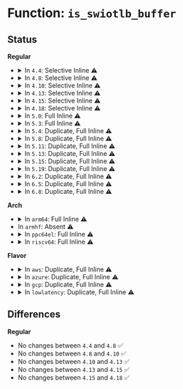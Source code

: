 # Function: <code>is_swiotlb_buffer</code>

## Status
<b>Regular</b>
<ul>
<li>
<details>
<summary>In <code>4.4</code>: Selective Inline ⚠️</summary>

```c
int is_swiotlb_buffer(phys_addr_t paddr);
```

**Collision:** Unique Global

**Inline:** Selective

**Transformation:** False

**Instances:**

```
In lib/swiotlb.c (ffffffff81412382)
Location: lib/swiotlb.c:380
Inline: True
Inline callers:
  - lib/swiotlb.c:swiotlb_free_coherent
Direct callers:
  - arch/x86/kernel/pci-swiotlb.c:x86_swiotlb_free_coherent
```
**Symbols:**

```
ffffffff81413120-ffffffff8141313d: is_swiotlb_buffer (STB_GLOBAL)
```
</details>
</li>
<li>
<details>
<summary>In <code>4.8</code>: Selective Inline ⚠️</summary>

```c
int is_swiotlb_buffer(phys_addr_t paddr);
```

**Collision:** Unique Global

**Inline:** Selective

**Transformation:** False

**Instances:**

```
In lib/swiotlb.c (ffffffff8145a0c2)
Location: lib/swiotlb.c:380
Inline: True
Inline callers:
  - lib/swiotlb.c:swiotlb_free_coherent
Direct callers:
  - arch/x86/kernel/pci-swiotlb.c:x86_swiotlb_free_coherent
```
**Symbols:**

```
ffffffff8145ae20-ffffffff8145ae3e: is_swiotlb_buffer (STB_GLOBAL)
```
</details>
</li>
<li>
<details>
<summary>In <code>4.10</code>: Selective Inline ⚠️</summary>

```c
int is_swiotlb_buffer(phys_addr_t paddr);
```

**Collision:** Unique Global

**Inline:** Selective

**Transformation:** False

**Instances:**

```
In lib/swiotlb.c (ffffffff81478aa2)
Location: lib/swiotlb.c:410
Inline: True
Inline callers:
  - lib/swiotlb.c:swiotlb_free_coherent
Direct callers:
  - arch/x86/kernel/pci-swiotlb.c:x86_swiotlb_free_coherent
```
**Symbols:**

```
ffffffff81479910-ffffffff8147992e: is_swiotlb_buffer (STB_GLOBAL)
```
</details>
</li>
<li>
<details>
<summary>In <code>4.13</code>: Selective Inline ⚠️</summary>

```c
int is_swiotlb_buffer(phys_addr_t paddr);
```

**Collision:** Unique Global

**Inline:** Selective

**Transformation:** False

**Instances:**

```
In lib/swiotlb.c (ffffffff814823d9)
Location: lib/swiotlb.c:410
Inline: True
Inline callers:
  - lib/swiotlb.c:swiotlb_unmap_page
  - lib/swiotlb.c:swiotlb_free_coherent
Direct callers:
  - arch/x86/kernel/pci-swiotlb.c:x86_swiotlb_free_coherent
```
**Symbols:**

```
ffffffff81482c70-ffffffff81482c8d: is_swiotlb_buffer (STB_GLOBAL)
```
</details>
</li>
<li>
<details>
<summary>In <code>4.15</code>: Selective Inline ⚠️</summary>

```c
int is_swiotlb_buffer(phys_addr_t paddr);
```

**Collision:** Unique Global

**Inline:** Selective

**Transformation:** False

**Instances:**

```
In lib/swiotlb.c (ffffffff814bd90d)
Location: lib/swiotlb.c:448
Inline: True
Inline callers:
  - lib/swiotlb.c:swiotlb_free_coherent
Direct callers:
  - arch/x86/kernel/pci-swiotlb.c:x86_swiotlb_free_coherent
  - arch/x86/mm/mem_encrypt.c:sev_free
  - arch/x86/mm/mem_encrypt.c:sev_alloc
```
**Symbols:**

```
ffffffff814becb0-ffffffff814beccd: is_swiotlb_buffer (STB_GLOBAL)
```
</details>
</li>
<li>
<details>
<summary>In <code>4.18</code>: Selective Inline ⚠️</summary>

```c
int is_swiotlb_buffer(phys_addr_t paddr);
```

**Collision:** Unique Global

**Inline:** Selective

**Transformation:** False

**Instances:**

```
In kernel/dma/swiotlb.c (ffffffff8110e580)
Location: kernel/dma/swiotlb.c:434
Inline: True
Inline callers:
  - kernel/dma/swiotlb.c:swiotlb_free
```
**Symbols:**

```
ffffffff8110db10-ffffffff8110db32: is_swiotlb_buffer (STB_GLOBAL)
```
</details>
</li>
<li>
<details>
<summary>In <code>5.0</code>: Full Inline ⚠️</summary>

**Collision:** Unique Static

**Inline:** Full

**Transformation:** False

**Instances:**

```
In kernel/dma/direct.c (ffffffff811186be)
Location: include/linux/swiotlb.h:70
Inline: True
Inline callers:
  - kernel/dma/direct.c:dma_direct_unmap_page
  - kernel/dma/direct.c:dma_direct_sync_sg_for_cpu
  - kernel/dma/direct.c:dma_direct_sync_single_for_cpu
  - kernel/dma/direct.c:dma_direct_sync_sg_for_device
  - kernel/dma/direct.c:dma_direct_sync_single_for_device
```
</details>
</li>
<li>
<details>
<summary>In <code>5.3</code>: Full Inline ⚠️</summary>

**Collision:** Unique Static

**Inline:** Full

**Transformation:** False

**Instances:**

```
In kernel/dma/direct.c (ffffffff81122aff)
Location: include/linux/swiotlb.h:67
Inline: True
Inline callers:
  - kernel/dma/direct.c:dma_direct_unmap_page
  - kernel/dma/direct.c:dma_direct_sync_sg_for_cpu
  - kernel/dma/direct.c:dma_direct_sync_single_for_cpu
  - kernel/dma/direct.c:dma_direct_sync_sg_for_device
  - kernel/dma/direct.c:dma_direct_sync_single_for_device
```
</details>
</li>
<li>
<details>
<summary>In <code>5.4</code>: Duplicate, Full Inline ⚠️</summary>

**Collision:** Static Duplication

**Inline:** Full

**Transformation:** False

**Instances:**

```
In kernel/dma/direct.c (ffffffff8112ef3f)
Location: include/linux/swiotlb.h:71
Inline: True
Inline callers:
  - kernel/dma/direct.c:dma_direct_unmap_page
  - kernel/dma/direct.c:dma_direct_sync_sg_for_cpu
  - kernel/dma/direct.c:dma_direct_sync_single_for_cpu
  - kernel/dma/direct.c:dma_direct_sync_sg_for_device
  - kernel/dma/direct.c:dma_direct_sync_single_for_device
```
```
In drivers/iommu/intel-iommu.c (ffffffff816edcbd)
Location: include/linux/swiotlb.h:71
Inline: True
Inline callers:
  - drivers/iommu/intel-iommu.c:bounce_unmap_single
  - drivers/iommu/intel-iommu.c:bounce_map_single
  - drivers/iommu/intel-iommu.c:bounce_sync_single
```
</details>
</li>
<li>
<details>
<summary>In <code>5.8</code>: Duplicate, Full Inline ⚠️</summary>

**Collision:** Static Duplication

**Inline:** Full

**Transformation:** False

**Instances:**

```
In kernel/dma/direct.c (ffffffff8113e547)
Location: include/linux/swiotlb.h:74
Inline: True
Inline callers:
  - kernel/dma/direct.c:dma_direct_need_sync
  - kernel/dma/direct.c:dma_direct_sync_sg_for_cpu
  - kernel/dma/direct.c:dma_direct_sync_single_for_cpu
  - kernel/dma/direct.c:dma_direct_sync_sg_for_device
  - kernel/dma/direct.c:dma_direct_sync_single_for_device
```
```
In drivers/iommu/intel/iommu.c (ffffffff817a4162)
Location: include/linux/swiotlb.h:74
Inline: True
Inline callers:
  - drivers/iommu/intel/iommu.c:bounce_unmap_single
  - drivers/iommu/intel/iommu.c:bounce_map_single
  - drivers/iommu/intel/iommu.c:bounce_sync_single
```
</details>
</li>
<li>
<details>
<summary>In <code>5.11</code>: Duplicate, Full Inline ⚠️</summary>

**Collision:** Static Duplication

**Inline:** Full

**Transformation:** False

**Instances:**

```
In kernel/dma/mapping.c (ffffffff811381a9)
Location: include/linux/swiotlb.h:75
Inline: True
Inline callers:
  - kernel/dma/mapping.c:dma_sync_single_for_device
  - kernel/dma/mapping.c:dma_sync_single_for_cpu
  - kernel/dma/mapping.c:dma_unmap_page_attrs
  - kernel/dma/mapping.c:dma_unmap_page_attrs
```
```
In kernel/dma/direct.c (ffffffff8113995c)
Location: include/linux/swiotlb.h:75
Inline: True
Inline callers:
  - kernel/dma/direct.c:dma_direct_need_sync
  - kernel/dma/direct.c:dma_direct_unmap_sg
  - kernel/dma/direct.c:dma_direct_unmap_sg
  - kernel/dma/direct.c:dma_direct_sync_sg_for_cpu
  - kernel/dma/direct.c:dma_direct_sync_sg_for_device
```
```
In drivers/iommu/dma-iommu.c (ffffffff817bdf53)
Location: include/linux/swiotlb.h:75
Inline: True
Inline callers:
  - drivers/iommu/dma-iommu.c:__iommu_dma_unmap_swiotlb
```
</details>
</li>
<li>
<details>
<summary>In <code>5.13</code>: Duplicate, Full Inline ⚠️</summary>

**Collision:** Static Duplication

**Inline:** Full

**Transformation:** False

**Instances:**

```
In kernel/dma/mapping.c (ffffffff8113926c)
Location: include/linux/swiotlb.h:104
Inline: True
Inline callers:
  - kernel/dma/mapping.c:dma_sync_single_for_device
  - kernel/dma/mapping.c:dma_sync_single_for_cpu
  - kernel/dma/mapping.c:dma_unmap_page_attrs
  - kernel/dma/mapping.c:dma_unmap_page_attrs
```
```
In kernel/dma/direct.c (ffffffff8113aa2f)
Location: include/linux/swiotlb.h:104
Inline: True
Inline callers:
  - kernel/dma/direct.c:dma_direct_need_sync
  - kernel/dma/direct.c:dma_direct_unmap_sg
  - kernel/dma/direct.c:dma_direct_unmap_sg
  - kernel/dma/direct.c:dma_direct_sync_sg_for_cpu
  - kernel/dma/direct.c:dma_direct_sync_sg_for_device
```
```
In drivers/xen/swiotlb-xen.c (ffffffff81723faa)
Location: include/linux/swiotlb.h:104
Inline: True
```
```
In drivers/iommu/dma-iommu.c (ffffffff817a114b)
Location: include/linux/swiotlb.h:104
Inline: True
Inline callers:
  - drivers/iommu/dma-iommu.c:__iommu_dma_unmap_swiotlb
```
</details>
</li>
<li>
<details>
<summary>In <code>5.15</code>: Duplicate, Full Inline ⚠️</summary>

**Collision:** Static Duplication

**Inline:** Full

**Transformation:** False

**Instances:**

```
In kernel/dma/mapping.c (ffffffff8115c0f9)
Location: include/linux/swiotlb.h:110
Inline: True
Inline callers:
  - kernel/dma/mapping.c:dma_sync_single_for_device
  - kernel/dma/mapping.c:dma_sync_single_for_cpu
  - kernel/dma/mapping.c:dma_unmap_page_attrs
  - kernel/dma/mapping.c:dma_unmap_page_attrs
```
```
In kernel/dma/direct.c (ffffffff8115d96f)
Location: include/linux/swiotlb.h:110
Inline: True
Inline callers:
  - kernel/dma/direct.c:dma_direct_need_sync
  - kernel/dma/direct.c:dma_direct_unmap_sg
  - kernel/dma/direct.c:dma_direct_unmap_sg
  - kernel/dma/direct.c:dma_direct_sync_sg_for_cpu
  - kernel/dma/direct.c:dma_direct_sync_sg_for_device
```
```
In drivers/xen/swiotlb-xen.c (ffffffff817a2e48)
Location: include/linux/swiotlb.h:110
Inline: True
Inline callers:
  - drivers/xen/swiotlb-xen.c:is_xen_swiotlb_buffer
```
```
In drivers/iommu/dma-iommu.c (ffffffff8182aacb)
Location: include/linux/swiotlb.h:110
Inline: True
Inline callers:
  - drivers/iommu/dma-iommu.c:__iommu_dma_unmap_swiotlb
```
</details>
</li>
<li>
<details>
<summary>In <code>5.19</code>: Duplicate, Full Inline ⚠️</summary>

**Collision:** Static Duplication

**Inline:** Full

**Transformation:** False

**Instances:**

```
In kernel/dma/mapping.c (ffffffff81185dc2)
Location: include/linux/swiotlb.h:113
Inline: True
Inline callers:
  - kernel/dma/mapping.c:dma_sync_single_for_device
  - kernel/dma/mapping.c:dma_sync_single_for_cpu
  - kernel/dma/mapping.c:dma_unmap_page_attrs
  - kernel/dma/mapping.c:dma_unmap_page_attrs
```
```
In kernel/dma/direct.c (ffffffff8118790f)
Location: include/linux/swiotlb.h:113
Inline: True
Inline callers:
  - kernel/dma/direct.c:dma_direct_need_sync
  - kernel/dma/direct.c:dma_direct_unmap_sg
  - kernel/dma/direct.c:dma_direct_unmap_sg
  - kernel/dma/direct.c:dma_direct_sync_sg_for_cpu
  - kernel/dma/direct.c:dma_direct_sync_sg_for_device
```
```
In drivers/xen/swiotlb-xen.c (ffffffff818dd14c)
Location: include/linux/swiotlb.h:113
Inline: True
Inline callers:
  - drivers/xen/swiotlb-xen.c:is_xen_swiotlb_buffer
```
```
In drivers/iommu/dma-iommu.c (ffffffff8196b22b)
Location: include/linux/swiotlb.h:113
Inline: True
Inline callers:
  - drivers/iommu/dma-iommu.c:iommu_dma_unmap_page
  - drivers/iommu/dma-iommu.c:iommu_dma_map_page
```
</details>
</li>
<li>
<details>
<summary>In <code>6.2</code>: Duplicate, Full Inline ⚠️</summary>

**Collision:** Static Duplication

**Inline:** Full

**Transformation:** False

**Instances:**

```
In kernel/dma/mapping.c (ffffffff811c17a5)
Location: include/linux/swiotlb.h:108
Inline: True
Inline callers:
  - kernel/dma/mapping.c:dma_sync_single_for_device
  - kernel/dma/mapping.c:dma_sync_single_for_cpu
  - kernel/dma/mapping.c:dma_unmap_page_attrs
  - kernel/dma/mapping.c:dma_unmap_page_attrs
```
```
In kernel/dma/direct.c (ffffffff811c351f)
Location: include/linux/swiotlb.h:108
Inline: True
Inline callers:
  - kernel/dma/direct.c:dma_direct_need_sync
  - kernel/dma/direct.c:dma_direct_unmap_sg
  - kernel/dma/direct.c:dma_direct_unmap_sg
  - kernel/dma/direct.c:dma_direct_sync_sg_for_cpu
  - kernel/dma/direct.c:dma_direct_sync_sg_for_device
```
```
In drivers/xen/swiotlb-xen.c (ffffffff81a3062f)
Location: include/linux/swiotlb.h:108
Inline: True
Inline callers:
  - drivers/xen/swiotlb-xen.c:is_xen_swiotlb_buffer
```
```
In drivers/iommu/dma-iommu.c (ffffffff81ad573b)
Location: include/linux/swiotlb.h:108
Inline: True
Inline callers:
  - drivers/iommu/dma-iommu.c:iommu_dma_unmap_page
  - drivers/iommu/dma-iommu.c:iommu_dma_map_page
```
</details>
</li>
<li>
<details>
<summary>In <code>6.5</code>: Duplicate, Full Inline ⚠️</summary>

**Collision:** Static Duplication

**Inline:** Full

**Transformation:** False

**Instances:**

```
In kernel/dma/mapping.c (ffffffff811d4225)
Location: include/linux/swiotlb.h:115
Inline: True
Inline callers:
  - kernel/dma/mapping.c:dma_sync_single_for_device
  - kernel/dma/mapping.c:dma_sync_single_for_cpu
  - kernel/dma/mapping.c:dma_unmap_page_attrs
  - kernel/dma/mapping.c:dma_unmap_page_attrs
```
```
In kernel/dma/direct.c (ffffffff811d606f)
Location: include/linux/swiotlb.h:115
Inline: True
Inline callers:
  - kernel/dma/direct.c:dma_direct_need_sync
  - kernel/dma/direct.c:dma_direct_unmap_sg
  - kernel/dma/direct.c:dma_direct_unmap_sg
  - kernel/dma/direct.c:dma_direct_sync_sg_for_cpu
  - kernel/dma/direct.c:dma_direct_sync_sg_for_device
```
```
In drivers/xen/swiotlb-xen.c (ffffffff81a79e44)
Location: include/linux/swiotlb.h:115
Inline: True
Inline callers:
  - drivers/xen/swiotlb-xen.c:is_xen_swiotlb_buffer
```
```
In drivers/iommu/dma-iommu.c (ffffffff81b23eeb)
Location: include/linux/swiotlb.h:115
Inline: True
Inline callers:
  - drivers/iommu/dma-iommu.c:iommu_dma_unmap_page
  - drivers/iommu/dma-iommu.c:iommu_dma_map_page
```
</details>
</li>
<li>
<details>
<summary>In <code>6.8</code>: Duplicate, Full Inline ⚠️</summary>

**Collision:** Static Duplication

**Inline:** Full

**Transformation:** False

**Instances:**

```
In kernel/dma/mapping.c (ffffffff811e8ea9)
Location: include/linux/swiotlb.h:168
Inline: True
Inline callers:
  - kernel/dma/mapping.c:dma_sync_single_for_device
  - kernel/dma/mapping.c:dma_sync_single_for_cpu
  - kernel/dma/mapping.c:dma_unmap_page_attrs
  - kernel/dma/mapping.c:dma_unmap_page_attrs
```
```
In kernel/dma/direct.c (ffffffff811eb050)
Location: include/linux/swiotlb.h:168
Inline: True
Inline callers:
  - kernel/dma/direct.c:dma_direct_need_sync
  - kernel/dma/direct.c:dma_direct_unmap_sg
  - kernel/dma/direct.c:dma_direct_unmap_sg
  - kernel/dma/direct.c:dma_direct_sync_sg_for_cpu
  - kernel/dma/direct.c:dma_direct_sync_sg_for_device
```
```
In drivers/xen/swiotlb-xen.c (ffffffff81acc2b6)
Location: include/linux/swiotlb.h:168
Inline: True
Inline callers:
  - drivers/xen/swiotlb-xen.c:is_xen_swiotlb_buffer
```
```
In drivers/iommu/dma-iommu.c (ffffffff81b7aaaf)
Location: include/linux/swiotlb.h:168
Inline: True
Inline callers:
  - drivers/iommu/dma-iommu.c:iommu_dma_unmap_page
  - drivers/iommu/dma-iommu.c:iommu_dma_map_page
```
</details>
</li>
</ul>
<b>Arch</b>
<ul>
<li>
<details>
<summary>In <code>arm64</code>: Full Inline ⚠️</summary>

**Collision:** Unique Static

**Inline:** Full

**Transformation:** False

**Instances:**

```
In kernel/dma/direct.c (ffff800010194804)
Location: include/linux/swiotlb.h:71
Inline: True
Inline callers:
  - kernel/dma/direct.c:dma_direct_unmap_page
  - kernel/dma/direct.c:dma_direct_sync_sg_for_cpu
  - kernel/dma/direct.c:dma_direct_sync_single_for_cpu
  - kernel/dma/direct.c:dma_direct_sync_sg_for_device
  - kernel/dma/direct.c:dma_direct_sync_single_for_device
```
</details>
</li>
<li>
In <code>armhf</code>: Absent ⚠️
</li>
<li>
<details>
<summary>In <code>ppc64el</code>: Full Inline ⚠️</summary>

**Collision:** Unique Static

**Inline:** Full

**Transformation:** False

**Instances:**

```
In kernel/dma/direct.c (c0000000001f49ec)
Location: include/linux/swiotlb.h:71
Inline: True
Inline callers:
  - kernel/dma/direct.c:dma_direct_unmap_page
  - kernel/dma/direct.c:dma_direct_sync_sg_for_cpu
  - kernel/dma/direct.c:dma_direct_sync_single_for_cpu
  - kernel/dma/direct.c:dma_direct_sync_sg_for_device
  - kernel/dma/direct.c:dma_direct_sync_single_for_device
```
</details>
</li>
<li>
<details>
<summary>In <code>riscv64</code>: Full Inline ⚠️</summary>

**Collision:** Unique Static

**Inline:** Full

**Transformation:** False

**Instances:**

```
In kernel/dma/direct.c (ffffffe0001267ca)
Location: include/linux/swiotlb.h:71
Inline: True
Inline callers:
  - kernel/dma/direct.c:dma_direct_unmap_page
  - kernel/dma/direct.c:dma_direct_sync_sg_for_cpu
  - kernel/dma/direct.c:dma_direct_sync_single_for_cpu
  - kernel/dma/direct.c:dma_direct_sync_sg_for_device
  - kernel/dma/direct.c:dma_direct_sync_single_for_device
```
</details>
</li>
</ul>
<b>Flavor</b>
<ul>
<li>
<details>
<summary>In <code>aws</code>: Duplicate, Full Inline ⚠️</summary>

**Collision:** Static Duplication

**Inline:** Full

**Transformation:** False

**Instances:**

```
In kernel/dma/direct.c (ffffffff8112751f)
Location: include/linux/swiotlb.h:71
Inline: True
Inline callers:
  - kernel/dma/direct.c:dma_direct_unmap_page
  - kernel/dma/direct.c:dma_direct_sync_sg_for_cpu
  - kernel/dma/direct.c:dma_direct_sync_single_for_cpu
  - kernel/dma/direct.c:dma_direct_sync_sg_for_device
  - kernel/dma/direct.c:dma_direct_sync_single_for_device
```
```
In drivers/iommu/intel-iommu.c (ffffffff816b342d)
Location: include/linux/swiotlb.h:71
Inline: True
Inline callers:
  - drivers/iommu/intel-iommu.c:bounce_unmap_single
  - drivers/iommu/intel-iommu.c:bounce_map_single
  - drivers/iommu/intel-iommu.c:bounce_sync_single
```
</details>
</li>
<li>
<details>
<summary>In <code>azure</code>: Duplicate, Full Inline ⚠️</summary>

**Collision:** Static Duplication

**Inline:** Full

**Transformation:** False

**Instances:**

```
In kernel/dma/direct.c (ffffffff81119f7f)
Location: include/linux/swiotlb.h:71
Inline: True
Inline callers:
  - kernel/dma/direct.c:dma_direct_unmap_page
  - kernel/dma/direct.c:dma_direct_sync_sg_for_cpu
  - kernel/dma/direct.c:dma_direct_sync_single_for_cpu
  - kernel/dma/direct.c:dma_direct_sync_sg_for_device
  - kernel/dma/direct.c:dma_direct_sync_single_for_device
```
```
In drivers/iommu/intel-iommu.c (ffffffff816910ed)
Location: include/linux/swiotlb.h:71
Inline: True
Inline callers:
  - drivers/iommu/intel-iommu.c:bounce_unmap_single
  - drivers/iommu/intel-iommu.c:bounce_map_single
  - drivers/iommu/intel-iommu.c:bounce_sync_single
```
</details>
</li>
<li>
<details>
<summary>In <code>gcp</code>: Duplicate, Full Inline ⚠️</summary>

**Collision:** Static Duplication

**Inline:** Full

**Transformation:** False

**Instances:**

```
In kernel/dma/direct.c (ffffffff8112540f)
Location: include/linux/swiotlb.h:71
Inline: True
Inline callers:
  - kernel/dma/direct.c:dma_direct_unmap_page
  - kernel/dma/direct.c:dma_direct_sync_sg_for_cpu
  - kernel/dma/direct.c:dma_direct_sync_single_for_cpu
  - kernel/dma/direct.c:dma_direct_sync_sg_for_device
  - kernel/dma/direct.c:dma_direct_sync_single_for_device
```
```
In drivers/iommu/intel-iommu.c (ffffffff816e197d)
Location: include/linux/swiotlb.h:71
Inline: True
Inline callers:
  - drivers/iommu/intel-iommu.c:bounce_unmap_single
  - drivers/iommu/intel-iommu.c:bounce_map_single
  - drivers/iommu/intel-iommu.c:bounce_sync_single
```
</details>
</li>
<li>
<details>
<summary>In <code>lowlatency</code>: Duplicate, Full Inline ⚠️</summary>

**Collision:** Static Duplication

**Inline:** Full

**Transformation:** False

**Instances:**

```
In kernel/dma/direct.c (ffffffff81131a4f)
Location: include/linux/swiotlb.h:71
Inline: True
Inline callers:
  - kernel/dma/direct.c:dma_direct_unmap_page
  - kernel/dma/direct.c:dma_direct_sync_sg_for_cpu
  - kernel/dma/direct.c:dma_direct_sync_single_for_cpu
  - kernel/dma/direct.c:dma_direct_sync_sg_for_device
  - kernel/dma/direct.c:dma_direct_sync_single_for_device
```
```
In drivers/iommu/intel-iommu.c (ffffffff816fbf8d)
Location: include/linux/swiotlb.h:71
Inline: True
Inline callers:
  - drivers/iommu/intel-iommu.c:bounce_unmap_single
  - drivers/iommu/intel-iommu.c:bounce_map_single
  - drivers/iommu/intel-iommu.c:bounce_sync_single
```
</details>
</li>
</ul>

## Differences
<b>Regular</b>
<ul>
<li>
No changes between <code>4.4</code> and <code>4.8</code> ✅
</li>
<li>
No changes between <code>4.8</code> and <code>4.10</code> ✅
</li>
<li>
No changes between <code>4.10</code> and <code>4.13</code> ✅
</li>
<li>
No changes between <code>4.13</code> and <code>4.15</code> ✅
</li>
<li>
No changes between <code>4.15</code> and <code>4.18</code> ✅
</li>
</ul>
